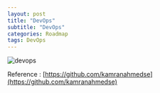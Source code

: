 ```yaml
---
layout: post
title: "DevOps"
subtitle: "DevOps"
categories: Roadmap
tags: DevOps
---
```


![devops](https://led74.github.io/assets/img/post/devops.png)

Reference : 
[https://github.com/kamranahmedse](https://github.com/kamranahmedse)
